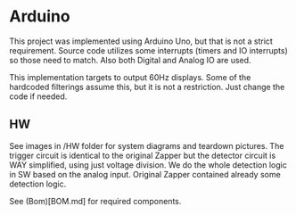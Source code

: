 # Arduino

This project was implemented using Arduino Uno, but that is not a strict requirement. Source code utilizes some interrupts (timers and IO interrupts) so those need to match. Also both Digital and Analog IO are used.

This implementation targets to output 60Hz displays. Some of the hardcoded filterings assume this, but it is not a restriction. Just change the code if needed.

## HW

See images in /HW folder for system diagrams and teardown pictures. The trigger circuit is identical to the original Zapper but the detector circuit is WAY simplified, using just voltage division. We do the whole detection logic in SW based on the analog input. Original Zapper contained already some detection logic.

See (Bom)[BOM.md] for required components.
